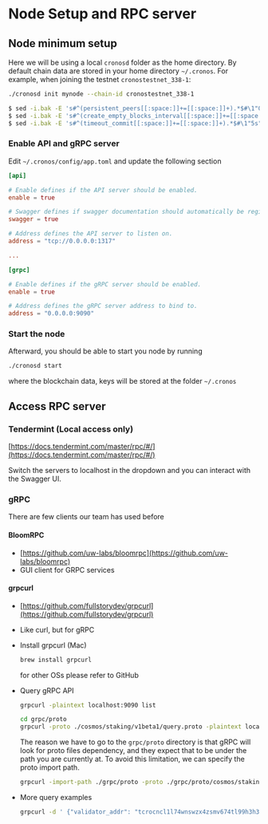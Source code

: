 # Node Setup and RPC server

## Node minimum setup

Here we will be using a local `cronosd` folder as the home directory. By default chain data are stored in your home directory `~/.cronos`. For example, when joining the testnet `cronostestnet_338-1`:

```bash
./cronosd init mynode --chain-id cronostestnet_338-1 

$ sed -i.bak -E 's#^(persistent_peers[[:space:]]+=[[:space:]]+).*$#\1"0d5cf1394a1cfde28dc8f023567222abc0f47534@cronos-seed-0.crypto.org:26656,3032073adc06d710dd512240281637c1bd0c8a7b@cronos-seed-1.crypto.org:26656,04f43116b4c6c70054d9c2b7485383df5b1ed1da@cronos-seed-2.crypto.org:26656"#' ~/.cronos/config/config.toml
$ sed -i.bak -E 's#^(create_empty_blocks_interval[[:space:]]+=[[:space:]]+).*$#\1"5s"#' ~/.cronos/config/config.toml
$ sed -i.bak -E 's#^(timeout_commit[[:space:]]+=[[:space:]]+).*$#\1"5s"#' ~/.cronos/config/config.toml
```

### Enable API and gRPC server

Edit `~/.cronos/config/app.toml` and update the following section

```toml
[api]

# Enable defines if the API server should be enabled.
enable = true

# Swagger defines if swagger documentation should automatically be registered.
swagger = true

# Address defines the API server to listen on.
address = "tcp://0.0.0.0:1317"

...

[grpc]

# Enable defines if the gRPC server should be enabled.
enable = true

# Address defines the gRPC server address to bind to.
address = "0.0.0.0:9090"
```

### Start the node

Afterward, you should be able to start you node by running

```bash
./cronosd start 
```

where the blockchain data, keys will be stored at the folder `~/.cronos`

## Access RPC server

### Tendermint (Local access only)

[https://docs.tendermint.com/master/rpc/#/](https://docs.tendermint.com/master/rpc/#/)

Switch the servers to localhost in the dropdown and you can interact with the Swagger UI.

### gRPC

There are few clients our team has used before

#### BloomRPC

* [https://github.com/uw-labs/bloomrpc](https://github.com/uw-labs/bloomrpc)
* GUI client for GRPC services

#### grpcurl

* [https://github.com/fullstorydev/grpcurl](https://github.com/fullstorydev/grpcurl)
* Like curl, but for gRPC
*   Install grpcurl (Mac)

    ```bash
    brew install grpcurl
    ```

    for other OSs please refer to GitHub
*   Query gRPC API

    ```bash
    grpcurl -plaintext localhost:9090 list

    cd grpc/proto
    grpcurl -proto ./cosmos/staking/v1beta1/query.proto -plaintext localhost:9090 cosmos.staking.v1beta1.Query.Validators
    ```

    The reason we have to go to the `grpc/proto` directory is that gRPC will look for proto files dependency, and they expect that to be under the path you are currently at. To avoid this limitation, we can specify the proto import path.

    ```bash
    grpcurl -import-path ./grpc/proto -proto ./grpc/proto/cosmos/staking/v1beta1/query.proto -plaintext localhost:9090 cosmos.staking.v1beta1.Query.Validators
    ```
*   More query examples

    ```bash
    grpcurl -d ' {"validator_addr": "tcrocncl1l74wnswzx4zsmv674tl99h3h3fgj3al2tdzne7"}' -import-path ./grpc/proto -proto ./grpc/proto/cosmos/staking/v1beta1/query.proto -plaintext localhost:9090 cosmos.staking.v1beta1.Query.Validator
    ```
